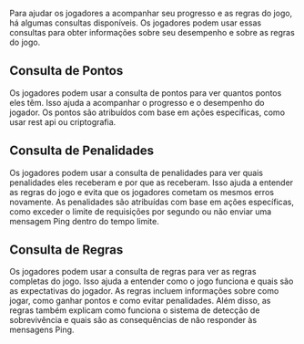 Para ajudar os jogadores a acompanhar seu progresso e as regras do jogo, há algumas consultas disponíveis. Os jogadores podem usar essas consultas para obter informações sobre seu desempenho e sobre as regras do jogo.

## Consulta de Pontos

Os jogadores podem usar a consulta de pontos para ver quantos pontos eles têm. Isso ajuda a acompanhar o progresso e o desempenho do jogador. Os pontos são atribuídos com base em ações específicas, como usar rest api ou criptografia.

## Consulta de Penalidades

Os jogadores podem usar a consulta de penalidades para ver quais penalidades eles receberam e por que as receberam. Isso ajuda a entender as regras do jogo e evita que os jogadores cometam os mesmos erros novamente. As penalidades são atribuídas com base em ações específicas, como exceder o limite de requisições por segundo ou não enviar uma mensagem Ping dentro do tempo limite.

## Consulta de Regras

Os jogadores podem usar a consulta de regras para ver as regras completas do jogo. Isso ajuda a entender como o jogo funciona e quais são as expectativas do jogador. As regras incluem informações sobre como jogar, como ganhar pontos e como evitar penalidades. Além disso, as regras também explicam como funciona o sistema de detecção de sobrevivência e quais são as consequências de não responder às mensagens Ping.